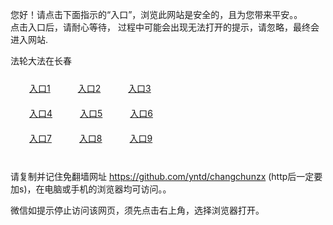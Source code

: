 您好！请点击下面指示的“入口”，浏览此网站是安全的，且为您带来平安。。 <br/>
点击入口后，请耐心等待， 过程中可能会出现无法打开的提示，请忽略，最终会进入网站. </br>

法轮大法在长春<br/>
<div style="padding:10px"><a style="margin:20px" target="_blank" href="https://d19mj19e9nhzr7.cloudfront.net/2Qpsp?hdkdkp" id="ccLink1" rel="nofollow">入口1</a> <a target="_blank" style="margin:20px" href="https://d4fb48ioehxnw.cloudfront.net/2Qpsp?upsbwsq" id="ccLink2" rel="nofollow">入口2</a> <a style="margin:20px" target="_blank" href="https://d15zi46kirqyde.cloudfront.net/2Qpsp?ofqgsse" id="ccLink3" rel="nofollow">入口3</a></div>

<div style="padding:10px" ><a style="margin:20px" target="_blank" href="https://d19mj19e9nhzr7.cloudfront.net/2Qpsp?hdkdkp" id="ccLink4" rel="nofollow">入口4</a> <a style="margin:20px" href="https://d4fb48ioehxnw.cloudfront.net/2Qpsp?upsbwsq" target="_blank" id="ccLink5" rel="nofollow">入口5</a> <a style="margin:20px" href="https://d15zi46kirqyde.cloudfront.net/2Qpsp?ofqgsse" target="_blank" id="ccLink6" rel="nofollow">入口6</a></div>

<div style="padding:10px"><a style="margin:20px" target="_blank" href="https://d19mj19e9nhzr7.cloudfront.net/2Qpsp?hdkdkp" id="ccLink7" rel="nofollow">入口7</a> <a style="margin:20px" href="https://d4fb48ioehxnw.cloudfront.net/2Qpsp?upsbwsq" target="_blank" id="ccLink8" rel="nofollow">入口8</a> <a style="margin:20px" target="_blank" href="https://d15zi46kirqyde.cloudfront.net/2Qpsp?ofqgsse" id="ccLink9" rel="nofollow">入口9</a></div>

<br/>



请复制并记住免翻墙网址 https://github.com/yntd/changchunzx (http后一定要加s)，在电脑或手机的浏览器均可访问。。<br/>

微信如提示停止访问该网页，须先点击右上角，选择浏览器打开。
